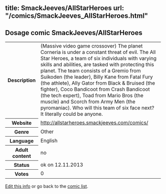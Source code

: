 title: SmackJeeves/AllStarHeroes
url: "/comics/SmackJeeves_AllStarHeroes.html"
---
Dosage comic SmackJeeves/AllStarHeroes
-----------------------------------------

<p id="msg"></p>
<script type="text/javascript">
if (window.location.search === '?edit_info_mail=sent_ok') {
  var elem = document.getElementById("msg");
  elem.innerHTML = 'Edited information sucessfully sent for review, which is usually done daily. Thanks!';
  elem.className = 'ok';
}
</script>
<table class="comicinfo">
<tr>
<th>Description</th><td>(Massive video game crossover) The planet Corneria is under a constant threat of evil. The All Star Heroes, a team of six individuals with varying skills and abilities, are tasked with protecting this planet. The team consists of a Gremio from Suikoden (the leader), Billy Kane from Fatal Fury (the athlete), Ally Gator from Black &amp; Bruised (the fighter), Coco Bandicoot from Crash Bandicoot (the tech expert), Toad from Mario Bros (the muscle) and Scorch from Army Men (the pyromaniac). Who will this team of six face next? It literally could be anyone.</td>
</tr>
<tr>
<th>Website</th><td><a href="http://allstarheroes.smackjeeves.com/comics/">http://allstarheroes.smackjeeves.com/comics/</a></td>
</tr>
<tr>
<th>Genre</th><td>Other</td>
</tr>
<tr>
<th>Language</th><td>English</td>
</tr>
<tr>
<th>Adult content</th><td>no</td>
</tr>
<tr>
<th>Status</th><td>ok on 12.11.2013</td>
</tr>
<tr>
<th>Votes</th><td>0</td>
</tr>
</table>

[Edit this info](SmackJeeves_AllStarHeroes_edit.html) or go back to the [comic list](../comic-index.html).
